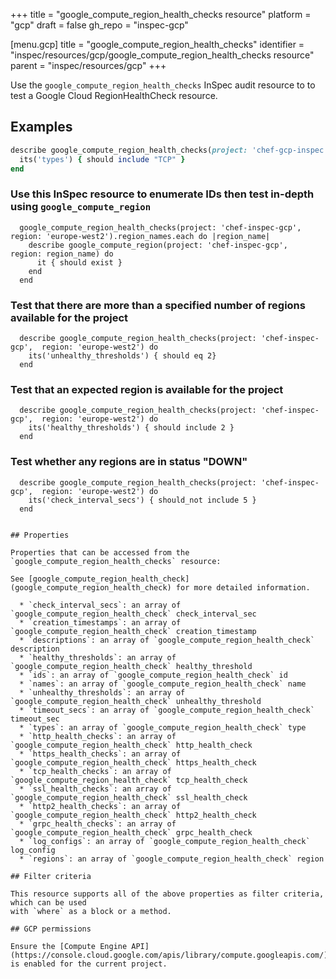 +++
title = "google_compute_region_health_checks resource"
platform = "gcp"
draft = false
gh_repo = "inspec-gcp"

[menu.gcp]
title = "google_compute_region_health_checks"
identifier = "inspec/resources/gcp/google_compute_region_health_checks resource"
parent = "inspec/resources/gcp"
+++

Use the `google_compute_region_health_checks` InSpec audit resource to to test a Google Cloud RegionHealthCheck resource.

## Examples

```ruby
describe google_compute_region_health_checks(project: 'chef-gcp-inspec', region: '') do
  its('types') { should include "TCP" }
end

```
  ### Use this InSpec resource to enumerate IDs then test in-depth using `google_compute_region`
```
  google_compute_region_health_checks(project: 'chef-inspec-gcp',  region: 'europe-west2').region_names.each do |region_name|
    describe google_compute_region(project: 'chef-inspec-gcp',  region: region_name) do
      it { should exist }
    end
  end
```

  ### Test that there are more than a specified number of regions available for the project
```
  describe google_compute_region_health_checks(project: 'chef-inspec-gcp',  region: 'europe-west2') do
    its('unhealthy_thresholds') { should eq 2}
  end
```
  ### Test that an expected region is available for the project
```
  describe google_compute_region_health_checks(project: 'chef-inspec-gcp',  region: 'europe-west2') do
    its('healthy_thresholds') { should include 2 }
  end
```
  ### Test whether any regions are in status "DOWN"
```
  describe google_compute_region_health_checks(project: 'chef-inspec-gcp',  region: 'europe-west2') do
    its('check_interval_secs') { should_not include 5 }
  end
```

```

## Properties

Properties that can be accessed from the `google_compute_region_health_checks` resource:

See [google_compute_region_health_check](google_compute_region_health_check) for more detailed information.

  * `check_interval_secs`: an array of `google_compute_region_health_check` check_interval_sec
  * `creation_timestamps`: an array of `google_compute_region_health_check` creation_timestamp
  * `descriptions`: an array of `google_compute_region_health_check` description
  * `healthy_thresholds`: an array of `google_compute_region_health_check` healthy_threshold
  * `ids`: an array of `google_compute_region_health_check` id
  * `names`: an array of `google_compute_region_health_check` name
  * `unhealthy_thresholds`: an array of `google_compute_region_health_check` unhealthy_threshold
  * `timeout_secs`: an array of `google_compute_region_health_check` timeout_sec
  * `types`: an array of `google_compute_region_health_check` type
  * `http_health_checks`: an array of `google_compute_region_health_check` http_health_check
  * `https_health_checks`: an array of `google_compute_region_health_check` https_health_check
  * `tcp_health_checks`: an array of `google_compute_region_health_check` tcp_health_check
  * `ssl_health_checks`: an array of `google_compute_region_health_check` ssl_health_check
  * `http2_health_checks`: an array of `google_compute_region_health_check` http2_health_check
  * `grpc_health_checks`: an array of `google_compute_region_health_check` grpc_health_check
  * `log_configs`: an array of `google_compute_region_health_check` log_config
  * `regions`: an array of `google_compute_region_health_check` region

## Filter criteria

This resource supports all of the above properties as filter criteria, which can be used
with `where` as a block or a method.

## GCP permissions

Ensure the [Compute Engine API](https://console.cloud.google.com/apis/library/compute.googleapis.com/) is enabled for the current project.
